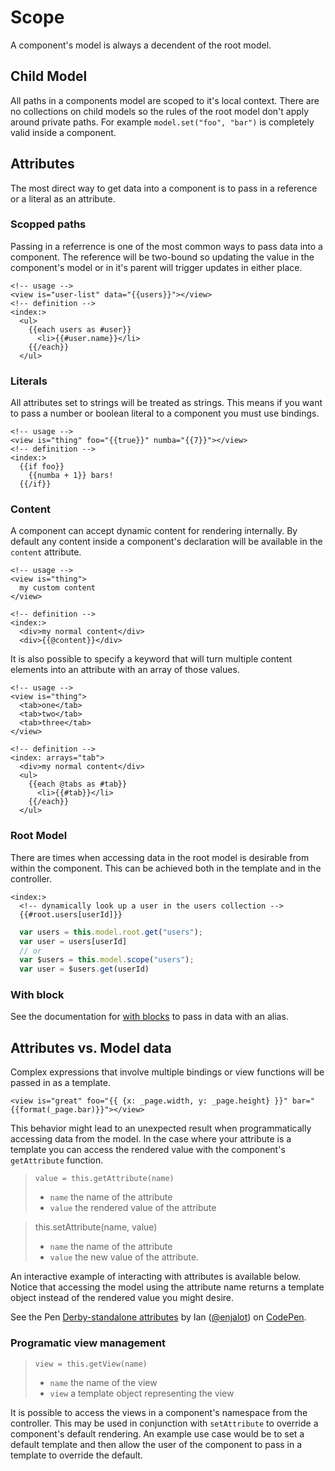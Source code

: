 # Scope

A component's model is always a decendent of the root model. 

## Child Model
All paths in a components model are scoped to it's local context. There are no collections on child models so the rules of the root model don't apply around private paths. For example `model.set("foo", "bar")` is completely valid inside a component.


## Attributes
The most direct way to get data into a component is to pass in a reference or a literal as an attribute.

### Scopped paths
Passing in a referrence is one of the most common ways to pass data into a component. The reference will be two-bound so updating the value in the component's model or in it's parent will trigger updates in either place.

```derby
<!-- usage -->
<view is="user-list" data="{{users}}"></view>
<!-- definition -->
<index:>
  <ul>
    {{each users as #user}}
      <li>{{#user.name}}</li>
    {{/each}}
  </ul>
```


### Literals
All attributes set to strings will be treated as strings. This means if you want to pass a number or boolean literal to a component you must use bindings.

```derby
<!-- usage -->
<view is="thing" foo="{{true}}" numba="{{7}}"></view>
<!-- definition -->
<index:>
  {{if foo}}
    {{numba + 1}} bars!
  {{/if}}
```


### Content
A component can accept dynamic content for rendering internally. 
By default any content inside a component's declaration will be available in the `content` attribute.
```derby
<!-- usage -->
<view is="thing">
  my custom content
</view>

<!-- definition -->
<index:>
  <div>my normal content</div>
  <div>{{@content}}</div>
```
It is also possible to specify a keyword that will turn multiple content elements into an attribute with an array of those values.
```derby
<!-- usage -->
<view is="thing">
  <tab>one</tab>
  <tab>two</tab>
  <tab>three</tab>
</view>

<!-- definition -->
<index: arrays="tab">
  <div>my normal content</div>
  <ul>
    {{each @tabs as #tab}}
      <li>{{#tab}}</li>
    {{/each}}
  </ul>
```


### Root Model
There are times when accessing data in the root model is desirable from within the component. This can be achieved both in the template and in the controller.

```derby
<index:>
  <!-- dynamically look up a user in the users collection -->
  {{#root.users[userId]}}
```

```js
  var users = this.model.root.get("users");
  var user = users[userId]
  // or
  var $users = this.model.scope("users");
  var user = $users.get(userId)
```


### With block
See the documentation for [with blocks](views/template-syntax/blocks#with) to pass in data with an alias. 


## Attributes vs. Model data
Complex expressions that involve multiple bindings or view functions will be passed in as a template.
```derby
<view is="great" foo="{{ {x: _page.width, y: _page.height} }}" bar="{{format(_page.bar)}}"></view>
```

This behavior might lead to an unexpected result when programmatically accessing data from the model. In the case where your attribute is a template you can access the rendered value with the component's `getAttribute` function.

> `value = this.getAttribute(name)`
> * `name` the name of the attribute
> * `value` the rendered value of the attribute

> this.setAttribute(name, value)
> * `name` the name of the attribute
> * `value` the new value of the attribute.

An interactive example of interacting with attributes is available below. Notice that accessing the model using the attribute name returns a template object instead of the rendered value you might desire.

<p data-height="411" data-theme-id="12888" data-slug-hash="ByOaMm" data-default-tab="html" data-user="enjalot" class='codepen'>See the Pen <a href='http://codepen.io/enjalot/pen/ByOaMm/'>Derby-standalone attributes</a> by Ian (<a href='http://codepen.io/enjalot'>@enjalot</a>) on <a href='http://codepen.io'>CodePen</a>.</p>
<script async src="//assets.codepen.io/assets/embed/ei.js"></script>

### Programatic view management

> `view = this.getView(name)`
> * `name` the name of the view
> * `view` a template object representing the view 

It is possible to access the views in a component's namespace from the controller. This may be used in conjunction with `setAttribute` to override a component's default rendering.
An example use case would be to set a default template and then allow the user of the component to pass in a template to override the default.
